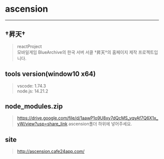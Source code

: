 # ascension
  ----
  
## †昇天†
> reactProject  
> 모바일게임 BlueArchive의 한국 서버 서클 †昇天†의 홈페이지 제작 프로젝트입니다. 
  
## tools version(window10 x64)  
> vscode: 1.74.3  
> node.js: 14.21.2  

## node_modules.zip
> https://drive.google.com/file/d/1aawP1o9U8xy7dQcMS_vqyAf7Q6X1x_yW/view?usp=share_link 
> ascension폴더 하위에 넣어주세요. 
  
## site
> http://ascension.cafe24app.com/
